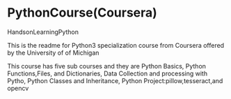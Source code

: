 # PythonCourse(Coursera)
 HandsonLearningPython

 This is the readme for Python3 specialization course from Coursera offered by the University of of Michigan

This course has five sub courses and they are Python Basics, Python Functions,Files, and Dictionaries, Data Collection and processing with Pytho, Python Classes and Inheritance, Python Project:pillow,tesseract,and opencv

